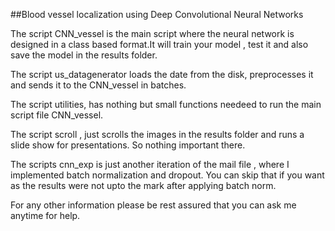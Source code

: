 
##Blood vessel localization using Deep Convolutional Neural Networks

The script CNN_vessel is the main script where the neural network is designed in a class based format.It will train your model , test it and also save the model in the results folder. 

The script us_datagenerator loads the date from the disk, preprocesses it and sends it to the CNN_vessel in batches. 

The script utilities, has  nothing but small functions needeed to run the main script file CNN_vessel.

The script scroll , just scrolls the images in the results folder and runs a slide show for presentations. So nothing important there. 

The scripts cnn_exp is just another iteration of the mail file , where I implemented batch normalization and dropout. You can skip that if you want as the results were not upto the mark after applying batch norm. 


For any other information please be rest assured that you can ask me anytime for help. 





   
